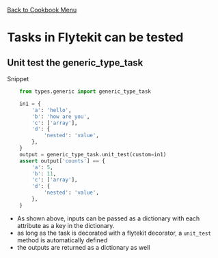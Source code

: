 [Back to Cookbook Menu](../../..)

# Tasks in Flytekit can be tested

## Unit test the generic_type_task

Snippet
```python
    from types.generic import generic_type_task

    in1 = {
        'a': 'hello',
        'b': 'how are you',
        'c': ['array'],
        'd': {
            'nested': 'value',
        },
    }
    output = generic_type_task.unit_test(custom=in1)
    assert output['counts'] == {
        'a': 5,
        'b': 11,
        'c': ['array'],
        'd': {
            'nested': 'value',
        },
    }
```

 - As shown above, inputs can be passed as a dictionary with each attribute as a key in the dictionary.
 - as long as the task is decorated with a flytekit decorator, a `unit_test` method is automatically defined
 - the outputs are returned as a dictionary as well